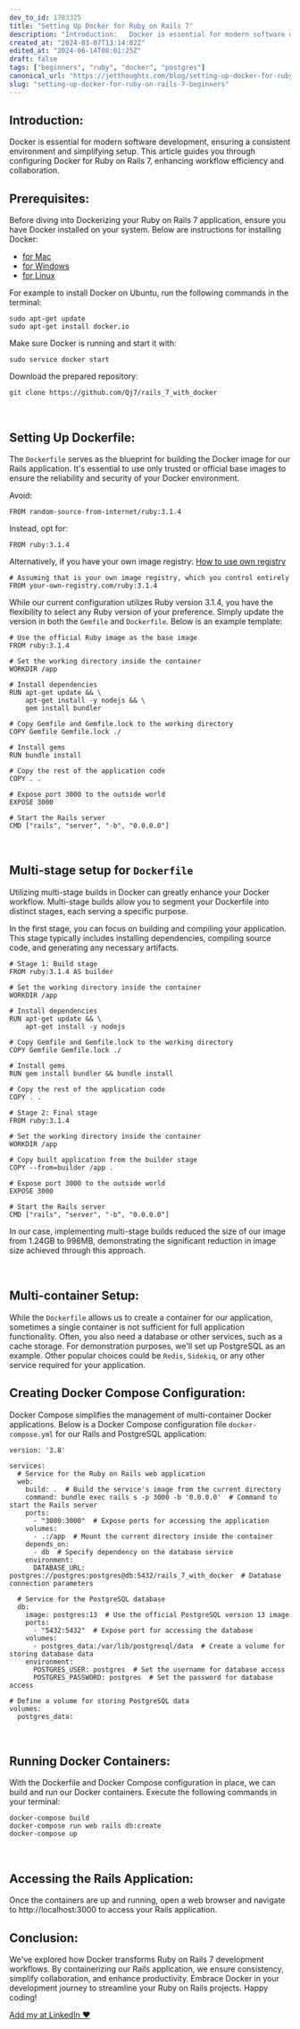 ```yaml
---
dev_to_id: 1783325
title: "Setting Up Docker for Ruby on Rails 7"
description: "Introduction:   Docker is essential for modern software development, ensuring a consistent..."
created_at: "2024-03-07T13:14:02Z"
edited_at: "2024-06-14T08:01:25Z"
draft: false
tags: ["beginners", "ruby", "docker", "postgres"]
canonical_url: "https://jetthoughts.com/blog/setting-up-docker-for-ruby-on-rails-7-beginners/"
slug: "setting-up-docker-for-ruby-on-rails-7-beginners"
---
```

## Introduction:
Docker is essential for modern software development, ensuring a consistent environment and simplifying setup. This article guides you through configuring Docker for Ruby on Rails 7, enhancing workflow efficiency and collaboration.
&nbsp; 
## Prerequisites:
Before diving into Dockerizing your Ruby on Rails 7 application, ensure you have Docker installed on your system. Below are instructions for installing Docker:

- [for Mac](https://docs.docker.com/desktop/install/mac-install/)
- [for Windows](https://docs.docker.com/desktop/install/windows-install/)
- [for Linux](https://docs.docker.com/desktop/install/linux-install/)

For example to install Docker on Ubuntu, run the following commands in the terminal:
```
sudo apt-get update
sudo apt-get install docker.io
```
Make sure Docker is running and start it with:
```
sudo service docker start
```
Download the prepared repository:
```
git clone https://github.com/Qj7/rails_7_with_docker
```
&nbsp; 

## Setting Up Dockerfile:
The `Dockerfile` serves as the blueprint for building the Docker image for our Rails application. 
It's essential to use only trusted or official base images to ensure the reliability and security of your Docker environment.

Avoid: 

```
FROM random-source-from-internet/ruby:3.1.4
```
Instead, opt for:

```
FROM ruby:3.1.4
```
Alternatively, if you have your own image registry:
[How to use own registry](https://www.docker.com/blog/how-to-use-your-own-registry-2/)
```
# Assuming that is your own image registry, which you control entirely
FROM your-own-registry.com/ruby:3.1.4
```
While our current configuration utilizes Ruby version 3.1.4, you have the flexibility to select any Ruby version of your preference. Simply update the version in both the `Gemfile` and `Dockerfile`. Below is an example template:
```
# Use the official Ruby image as the base image
FROM ruby:3.1.4

# Set the working directory inside the container
WORKDIR /app

# Install dependencies
RUN apt-get update && \
    apt-get install -y nodejs && \
    gem install bundler

# Copy Gemfile and Gemfile.lock to the working directory
COPY Gemfile Gemfile.lock ./

# Install gems
RUN bundle install

# Copy the rest of the application code
COPY . .

# Expose port 3000 to the outside world
EXPOSE 3000

# Start the Rails server
CMD ["rails", "server", "-b", "0.0.0.0"]
```
&nbsp;
## Multi-stage setup for `Dockerfile`
Utilizing multi-stage builds in Docker can greatly enhance your Docker workflow. Multi-stage builds allow you to segment your Dockerfile into distinct stages, each serving a specific purpose.

In the first stage, you can focus on building and compiling your application. This stage typically includes installing dependencies, compiling source code, and generating any necessary artifacts.

```
# Stage 1: Build stage
FROM ruby:3.1.4 AS builder

# Set the working directory inside the container
WORKDIR /app

# Install dependencies
RUN apt-get update && \
    apt-get install -y nodejs

# Copy Gemfile and Gemfile.lock to the working directory
COPY Gemfile Gemfile.lock ./

# Install gems
RUN gem install bundler && bundle install

# Copy the rest of the application code
COPY . .

# Stage 2: Final stage
FROM ruby:3.1.4

# Set the working directory inside the container
WORKDIR /app

# Copy built application from the builder stage
COPY --from=builder /app .

# Expose port 3000 to the outside world
EXPOSE 3000

# Start the Rails server
CMD ["rails", "server", "-b", "0.0.0.0"]
```
In our case, implementing multi-stage builds reduced the size of our image from 1.24GB to 998MB, demonstrating the significant reduction in image size achieved through this approach.

&nbsp;
## Multi-container Setup:

While the `Dockerfile` allows us to create a container for our application, sometimes a single container is not sufficient for full application functionality. Often, you also need a database or other services, such as a cache storage. For demonstration purposes, we'll set up PostgreSQL as an example. Other popular choices could be `Redis`, `Sidekiq`, or any other service required for your application.
&nbsp;
## Creating Docker Compose Configuration:
Docker Compose simplifies the management of multi-container Docker applications. Below is a Docker Compose configuration file `docker-compose.yml` for our Rails and PostgreSQL application:
```
version: '3.8'

services:
  # Service for the Ruby on Rails web application
  web:
    build: .  # Build the service's image from the current directory
    command: bundle exec rails s -p 3000 -b '0.0.0.0'  # Command to start the Rails server
    ports:
      - "3000:3000"  # Expose ports for accessing the application
    volumes:
      - .:/app  # Mount the current directory inside the container
    depends_on:
      - db  # Specify dependency on the database service
    environment:
      DATABASE_URL: postgres://postgres:postgres@db:5432/rails_7_with_docker  # Database connection parameters

  # Service for the PostgreSQL database
  db:
    image: postgres:13  # Use the official PostgreSQL version 13 image
    ports:
      - "5432:5432"  # Expose port for accessing the database
    volumes:
      - postgres_data:/var/lib/postgresql/data  # Create a volume for storing database data
    environment:
      POSTGRES_USER: postgres  # Set the username for database access
      POSTGRES_PASSWORD: postgres  # Set the password for database access

# Define a volume for storing PostgreSQL data
volumes:
  postgres_data:

```

&nbsp;
## Running Docker Containers:
With the Dockerfile and Docker Compose configuration in place, we can build and run our Docker containers. Execute the following commands in your terminal:
```
docker-compose build
docker-compose run web rails db:create
docker-compose up
```
&nbsp;
## Accessing the Rails Application:
Once the containers are up and running, open a web browser and navigate to http://localhost:3000 to access your Rails application.
&nbsp;
## Conclusion:
We've explored how Docker transforms Ruby on Rails 7 development workflows. By containerizing our Rails application, we ensure consistency, simplify collaboration, and enhance productivity. Embrace Docker in your development journey to streamline your Ruby on Rails projects. Happy coding!

[Add my at LinkedIn ❤️](https://www.linkedin.com/in/vladimir-dolgiy/)